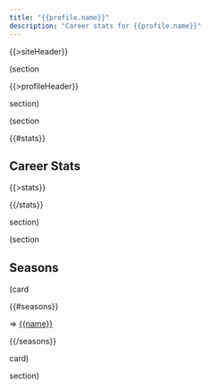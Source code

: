 ```yaml
---
title: "{{profile.name}}"
description: "Career stats for {{profile.name}}"
---
```


{{>siteHeader}}

(section

{{>profileHeader}}

section)

(section

{{#stats}}

## Career Stats

{{>stats}}

{{/stats}}

section)

(section

## Seasons

(card

{{#seasons}}

=> [{{name}}](s/{{seasonId}})

{{/seasons}}

card)

section)

<script>
  const profile = {{{json}}};
</script>
